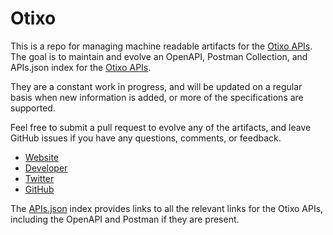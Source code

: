 # OtixoThis is a repo for managing machine readable artifacts for the [Otixo APIs](http://otixo.com/). The goal is to maintain and evolve an OpenAPI, Postman Collection, and APIs.json index for the [Otixo APIs](http://otixo.com/).They are a constant work in progress, and will be updated on a regular basis when new information is added, or more of the specifications are supported.Feel free to submit a pull request to evolve any of the artifacts, and leave GitHub issues if you have any questions, comments, or feedback.- [Website](http://otixo.com/)- [Developer](http://otixo.com/)- [Twitter](https://twitter.com/otixo)- [GitHub](https://github.com/otixo-hudson)The [APIs.json](https://github.com/api-evangelist/otixo/blob/master/apis.json) index provides links to all the relevant links for the Otixo APIs, including the OpenAPI and Postman if they are present.